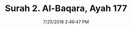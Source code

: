 ---
title       : "Surah 2. Al-Baqara, Ayah 177"
date        : 7/25/2018 2:46:47 PM
draft       : false
type        : "quran"
layout      : "compare"
BookCode    : "CMP"
SurahNumber : "2"
AyahNumber  : "177"
TotalAyah   : "286"
---